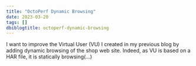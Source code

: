 ```yaml
---
title: "OctoPerf Dynamic Browsing"
date: 2023-03-20
tags: []
dbiblogtitle: octoperf-dynamic-browsing
---
```

I want to improve the Virtual User (VU) I created in my previous blog by adding dynamic browsing of the shop web site. Indeed, as VU is based on a HAR file, it is statically browsing(…)